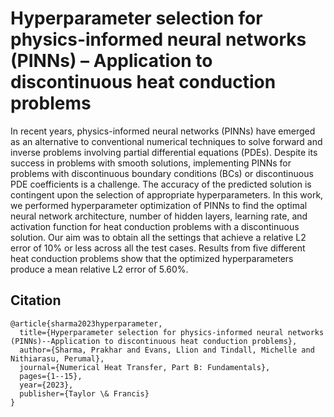 # Hyperparameter selection for physics-informed neural networks (PINNs) – Application to discontinuous heat conduction problems
In recent years, physics-informed neural networks (PINNs) have emerged as an alternative to conventional numerical techniques to solve forward and inverse problems involving partial differential equations (PDEs). Despite its success in problems with smooth solutions, implementing PINNs for problems with discontinuous boundary conditions (BCs) or discontinuous PDE coefficients is a challenge. The accuracy of the predicted solution is contingent upon the selection of appropriate hyperparameters. In this work, we performed hyperparameter optimization of PINNs to find the optimal neural network architecture, number of hidden layers, learning rate, and activation function for heat conduction problems with a discontinuous solution. Our aim was to obtain all the settings that achieve a relative L2 error of 10% or less across all the test cases. Results from five different heat conduction problems show that the optimized hyperparameters produce a mean relative L2 error of 5.60%.

## Citation
```
@article{sharma2023hyperparameter,
  title={Hyperparameter selection for physics-informed neural networks (PINNs)--Application to discontinuous heat conduction problems},
  author={Sharma, Prakhar and Evans, Llion and Tindall, Michelle and Nithiarasu, Perumal},
  journal={Numerical Heat Transfer, Part B: Fundamentals},
  pages={1--15},
  year={2023},
  publisher={Taylor \& Francis}
}
```